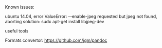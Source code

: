 Known issues:

ubuntu 14.04, error  ValueError: --enable-jpeg requested but jpeg not found, aborting
solution: sudo apt-get install libjpeg-dev


useful tools 

Formats convertor:  https://github.com/jgm/pandoc
